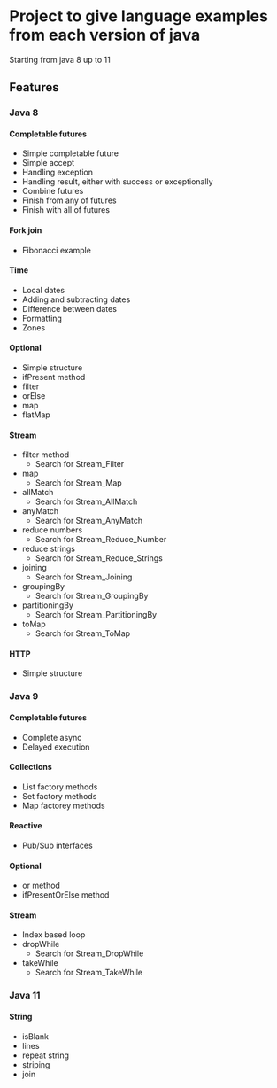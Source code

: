 # Project to give language examples from each version of java

Starting from java 8 up to 11

## Features
### Java 8
#### Completable futures
- Simple completable future
- Simple accept
- Handling exception
- Handling result, either with success or exceptionally
- Combine futures
- Finish from any of futures
- Finish with all of futures

#### Fork join
- Fibonacci example

#### Time
- Local dates
- Adding and subtracting dates
- Difference between dates
- Formatting
- Zones

#### Optional
- Simple structure
- ifPresent method
- filter
- orElse
- map
- flatMap

#### Stream
- filter method
  - Search for Stream_Filter
- map
  - Search for Stream_Map
- allMatch
  - Search for Stream_AllMatch
- anyMatch
  - Search for Stream_AnyMatch
- reduce numbers
  - Search for Stream_Reduce_Number
- reduce strings
  - Search for Stream_Reduce_Strings
- joining
  - Search for Stream_Joining
- groupingBy
  - Search for Stream_GroupingBy
- partitioningBy
  - Search for Stream_PartitioningBy
- toMap
  - Search for Stream_ToMap

#### HTTP
- Simple structure

### Java 9
#### Completable futures
- Complete async
- Delayed execution

#### Collections
- List factory methods
- Set factory methods
- Map factorey methods

#### Reactive
- Pub/Sub interfaces

#### Optional
- or method
- ifPresentOrElse method

#### Stream
- Index based loop
- dropWhile
  - Search for Stream_DropWhile
- takeWhile
  - Search for Stream_TakeWhile

### Java 11
#### String
- isBlank
- lines
- repeat string
- striping
- join